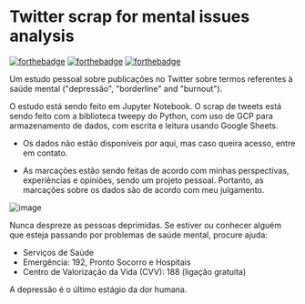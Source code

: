 # Twitter scrap for mental issues analysis

[![forthebadge](http://forthebadge.com/images/badges/made-with-ruby.svg)](http://forthebadge.com)
[![forthebadge](https://forthebadge.com/images/badges/contains-tasty-spaghetti-code.svg)](http://forthebadge.com)
[![forthebadge](https://forthebadge.com/images/badges/made-with-python.svg)](http://forthebadge.com)


Um estudo pessoal sobre publicações no Twitter sobre termos referentes à saúde mental ("depressão", "borderline" and "burnout").

O estudo está sendo feito em Jupyter Notebook. O scrap de tweets está sendo feito com a biblioteca tweepy do Python, com uso de GCP para armazenamento de dados, com escrita e leitura usando Google Sheets. 

* Os dados não estão disponíveis por aqui, mas caso queira acesso, entre em contato.

* As marcações estão sendo feitas de acordo com minhas perspectivas, experiências e opiniões, sendo um projeto pessoal. Portanto, as marcações sobre os dados são de acordo com meu julgamento.



 ![image](https://imagesvc.meredithcorp.io/v3/mm/image?url=https%3A%2F%2Fstatic.onecms.io%2Fwp-content%2Fuploads%2Fsites%2F44%2F2021%2F04%2F08%2Fthis-healthy-habit-can-help-boost-brain-health-later-in-life-v1.jpg)

Nunca despreze as pessoas deprimidas. 
Se estiver ou conhecer alguém que esteja passando por problemas de saúde mental, procure ajuda: 

* Serviços de Saúde
* Emergência: 192, Pronto Socorro e Hospitais
* Centro de Valorização da Vida (CVV): 188 (ligação gratuita)

A depressão é o último estágio da dor humana.
